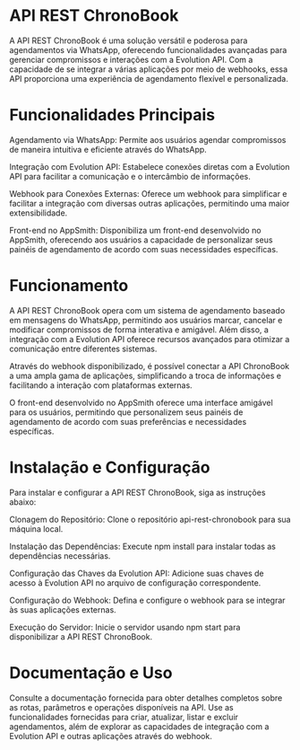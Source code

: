 # API REST ChronoBook
A API REST ChronoBook é uma solução versátil e poderosa para agendamentos via WhatsApp, oferecendo funcionalidades avançadas para gerenciar compromissos e interações com a Evolution API. Com a capacidade de se integrar a várias aplicações por meio de webhooks, essa API proporciona uma experiência de agendamento flexível e personalizada.

# Funcionalidades Principais
Agendamento via WhatsApp: Permite aos usuários agendar compromissos de maneira intuitiva e eficiente através do WhatsApp.

Integração com Evolution API: Estabelece conexões diretas com a Evolution API para facilitar a comunicação e o intercâmbio de informações.

Webhook para Conexões Externas: Oferece um webhook para simplificar e facilitar a integração com diversas outras aplicações, permitindo uma maior extensibilidade.

Front-end no AppSmith: Disponibiliza um front-end desenvolvido no AppSmith, oferecendo aos usuários a capacidade de personalizar seus painéis de agendamento de acordo com suas necessidades específicas.

# Funcionamento
A API REST ChronoBook opera com um sistema de agendamento baseado em mensagens do WhatsApp, permitindo aos usuários marcar, cancelar e modificar compromissos de forma interativa e amigável. Além disso, a integração com a Evolution API oferece recursos avançados para otimizar a comunicação entre diferentes sistemas.

Através do webhook disponibilizado, é possível conectar a API ChronoBook a uma ampla gama de aplicações, simplificando a troca de informações e facilitando a interação com plataformas externas.

O front-end desenvolvido no AppSmith oferece uma interface amigável para os usuários, permitindo que personalizem seus painéis de agendamento de acordo com suas preferências e necessidades específicas.

# Instalação e Configuração
Para instalar e configurar a API REST ChronoBook, siga as instruções abaixo:

Clonagem do Repositório: Clone o repositório api-rest-chronobook para sua máquina local.

Instalação das Dependências: Execute npm install para instalar todas as dependências necessárias.

Configuração das Chaves da Evolution API: Adicione suas chaves de acesso à Evolution API no arquivo de configuração correspondente.

Configuração do Webhook: Defina e configure o webhook para se integrar às suas aplicações externas.

Execução do Servidor: Inicie o servidor usando npm start para disponibilizar a API REST ChronoBook.

# Documentação e Uso
Consulte a documentação fornecida para obter detalhes completos sobre as rotas, parâmetros e operações disponíveis na API. Use as funcionalidades fornecidas para criar, atualizar, listar e excluir agendamentos, além de explorar as capacidades de integração com a Evolution API e outras aplicações através do webhook.
